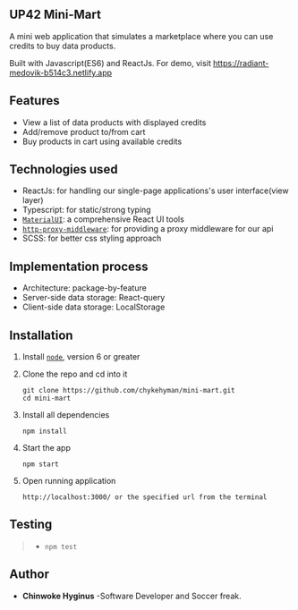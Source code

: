 ## UP42 Mini-Mart

A mini web application that simulates a marketplace where you can use credits to buy data products.

Built with Javascript(ES6) and ReactJs.
For demo, visit https://radiant-medovik-b514c3.netlify.app

## Features

- View a list of data products with displayed credits
- Add/remove product to/from cart
- Buy products in cart using available credits

## Technologies used

- ReactJs: for handling our single-page applications's user interface(view layer)
- Typescript: for static/strong typing
- [`MaterialUI`](https://mui.com/): a comprehensive React UI tools
- [`http-proxy-middleware`](https://www.npmjs.com/package/http-proxy-middleware): for providing a proxy middleware for our api
- SCSS: for better css styling approach

## Implementation process

- Architecture: package-by-feature
- Server-side data storage: React-query
- Client-side data storage: LocalStorage

## Installation

1. Install [`node`](https://nodejs.org/en/download/), version 6 or greater

2. Clone the repo and cd into it

   ```
   git clone https://github.com/chykehyman/mini-mart.git
   cd mini-mart
   ```

3. Install all dependencies

   ```
   npm install
   ```

4. Start the app

   ```
   npm start
   ```

5. Open running application

   ```
   http://localhost:3000/ or the specified url from the terminal
   ```

## Testing

> - `npm test`

## Author

- **Chinwoke Hyginus** -Software Developer and Soccer freak.
